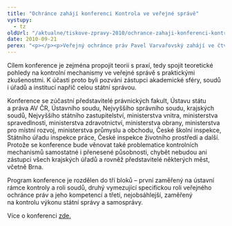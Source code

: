 ```yaml
---
title: "Ochránce zahájí konferenci Kontrola ve veřejné správě"
vystupy:
  - tz
oldUrl: "/aktualne/tiskove-zpravy-2010/ochrance-zahaji-konferenci-kontrola-ve-verejne-sprave"
date: 2010-09-21
perex: "<p></p><p>Veřejný ochránce práv Pavel Varvařovský zahájí ve čtvrtek 23. 9. dvoudenní konferenci Kontrola ve veřejné správě, která se koná v Kanceláři veřejného ochránce práv v Brně. </p>"
---
```


<!-- imported from the old website -->

<p>Cílem konference je zejména propojit teorii s praxí, tedy spojit teoretické pohledy na kontrolní mechanismy ve veřejné správě s praktickými zkušenostmi. K účasti proto byli pozváni zástupci akademické sféry, soudů i úřadů a institucí napříč celou státní správou. </p><p>Konference se zúčastní představitelé právnických fakult, Ústavu státu a práva AV ČR, Ústavního soudu, Nejvyššího správního soudu, krajských soudů, Nejvyššího státního zastupitelství, ministerstva vnitra, ministerstva spravedlnosti, ministerstva zdravotnictví, ministerstva obrany, ministerstva pro místní rozvoj, ministerstva průmyslu a obchodu, České školní inspekce, Státního úřadu inspekce práce, České inspekce životního prostředí a další. Protože se konference bude věnovat také problematice kontrolních mechanismů samostatné i přenesené působnosti, chybět nebudou ani zástupci všech krajských úřadů a rovněž představitelé některých měst, včetně Brna.</p><p>Program konference je rozdělen do tří bloků – první zaměřený na ústavní rámce kontroly a roli soudů, druhý vymezující specifickou roli veřejného ochránce práv a jeho kompetencí a třetí, nejobsáhlejší, zaměřený na kontrolu výkonu státní správy a samosprávy.</p><p>Více o konferenci <a href="/nastenka/konference-kontrola-ve-verejne-sprave-23-24-9/">zde.</a></p>
